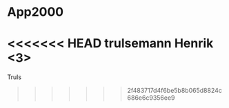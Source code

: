# App2000
<<<<<<< HEAD
trulsemann
Henrik <3>
=======
Truls
>>>>>>> 2f483717d4f6be5b8b065d8824c686e6c9356ee9

